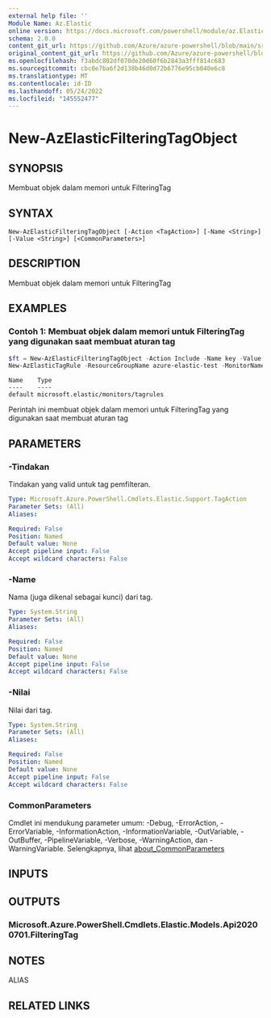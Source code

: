 ```yaml
---
external help file: ''
Module Name: Az.Elastic
online version: https://docs.microsoft.com/powershell/module/az.Elastic/new-AzElasticFilteringTagObject
schema: 2.0.0
content_git_url: https://github.com/Azure/azure-powershell/blob/main/src/Elastic/help/New-AzElasticFilteringTagObject.md
original_content_git_url: https://github.com/Azure/azure-powershell/blob/main/src/Elastic/help/New-AzElasticFilteringTagObject.md
ms.openlocfilehash: f3abdc802df070de20d60f6b2843a3fff814c683
ms.sourcegitcommit: cbc0e7ba6f2d138b46d0d72b6776e95cb040e6c8
ms.translationtype: MT
ms.contentlocale: id-ID
ms.lasthandoff: 05/24/2022
ms.locfileid: "145552477"
---
```

# New-AzElasticFilteringTagObject

## SYNOPSIS
Membuat objek dalam memori untuk FilteringTag

## SYNTAX

```
New-AzElasticFilteringTagObject [-Action <TagAction>] [-Name <String>] [-Value <String>] [<CommonParameters>]
```

## DESCRIPTION
Membuat objek dalam memori untuk FilteringTag

## EXAMPLES

### Contoh 1: Membuat objek dalam memori untuk FilteringTag yang digunakan saat membuat aturan tag
```powershell
$ft = New-AzElasticFilteringTagObject -Action Include -Name key -Value '1'
New-AzElasticTagRule -ResourceGroupName azure-elastic-test -MonitorName elastic-pwsh02 -LogRuleFilteringTag $ft
```

```output
Name    Type
----    ----
default microsoft.elastic/monitors/tagrules
```

Perintah ini membuat objek dalam memori untuk FilteringTag yang digunakan saat membuat aturan tag

## PARAMETERS

### -Tindakan
Tindakan yang valid untuk tag pemfilteran.

```yaml
Type: Microsoft.Azure.PowerShell.Cmdlets.Elastic.Support.TagAction
Parameter Sets: (All)
Aliases:

Required: False
Position: Named
Default value: None
Accept pipeline input: False
Accept wildcard characters: False
```

### -Name
Nama (juga dikenal sebagai kunci) dari tag.

```yaml
Type: System.String
Parameter Sets: (All)
Aliases:

Required: False
Position: Named
Default value: None
Accept pipeline input: False
Accept wildcard characters: False
```

### -Nilai
Nilai dari tag.

```yaml
Type: System.String
Parameter Sets: (All)
Aliases:

Required: False
Position: Named
Default value: None
Accept pipeline input: False
Accept wildcard characters: False
```

### CommonParameters
Cmdlet ini mendukung parameter umum: -Debug, -ErrorAction, -ErrorVariable, -InformationAction, -InformationVariable, -OutVariable, -OutBuffer, -PipelineVariable, -Verbose, -WarningAction, dan -WarningVariable. Selengkapnya, lihat [about_CommonParameters](http://go.microsoft.com/fwlink/?LinkID=113216)

## INPUTS

## OUTPUTS

### Microsoft.Azure.PowerShell.Cmdlets.Elastic.Models.Api20200701.FilteringTag

## NOTES

ALIAS

## RELATED LINKS

